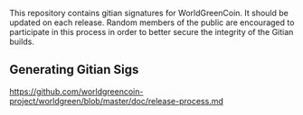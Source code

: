 This repository contains gitian signatures for WorldGreenCoin.  It should be updated on each release.
Random members of the public are encouraged to participate in this process in order to better secure the integrity of the Gitian builds.

## Generating Gitian Sigs

https://github.com/worldgreencoin-project/worldgreen/blob/master/doc/release-process.md